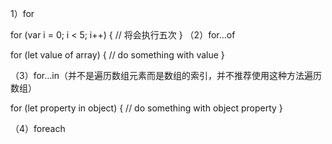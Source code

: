 
1）for

for (var i = 0; i < 5; i++) {
  // 将会执行五次
}
（2）for…of

for (let value of array) {
  // do something with value
}

（3）for…in（并不是遍历数组元素而是数组的索引，并不推荐使用这种方法遍历数组）

for (let property in object) {
  // do something with object property
}

（4）foreach
